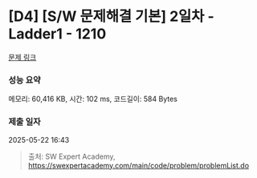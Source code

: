 # [D4] [S/W 문제해결 기본] 2일차 - Ladder1 - 1210 

[문제 링크](https://swexpertacademy.com/main/code/problem/problemDetail.do?contestProbId=AV14ABYKADACFAYh) 

### 성능 요약

메모리: 60,416 KB, 시간: 102 ms, 코드길이: 584 Bytes

### 제출 일자

2025-05-22 16:43



> 출처: SW Expert Academy, https://swexpertacademy.com/main/code/problem/problemList.do